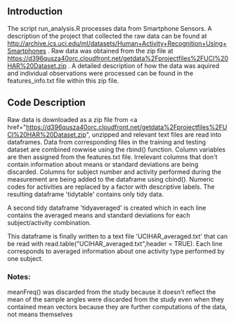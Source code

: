 ## Introduction

The script run_analysis.R processes data from Smartphone Sensors.
A description of the project that collected the raw data can be found at  http://archive.ics.uci.edu/ml/datasets/Human+Activity+Recognition+Using+Smartphones .
Raw data was obtained from the zip file at https://d396qusza40orc.cloudfront.net/getdata%2Fprojectfiles%2FUCI%20HAR%20Dataset.zip . 
A detailed description of how the data was aquired and individual observations were processed can be found in the features_info.txt file within this zip file.

## Code Description

Raw data is downloaded as a zip file from <a href="https://d396qusza40orc.cloudfront.net/getdata%2Fprojectfiles%2FUCI%20HAR%20Dataset.zip", unzipped and relevant text files are read into dataframes. Data from corresponding files in the training and testing dataset are combined rowwise using the rbind() function.
Column variables are then assigned from the features.txt file. Irrelevant columns that don't contain information about means or standard deviations are being discarded. Columns for subject number and activity performed during the measurement are being added to the dataframe using cbind(). Numeric codes for activities are replaced by a factor with descriptive labels. The resulting dataframe 'tidytable' contains only tidy data.

A second tidy dataframe 'tidyaveraged' is created which in each line contains the averaged means and standard deviations for each subject/activity combination.

This dataframe is finally written to a text file 'UCIHAR_averaged.txt' that can be read with read.table("UCIHAR_averaged.txt",header = TRUE). Each line corresponds to averaged information about one activity type performed by one subject.

### Notes:
meanFreq() was discarded from the study because it doesn't reflect the mean of the sample
angles were discarded from the study even when they contained mean vectors because they are further computations of the data, not means themselves

